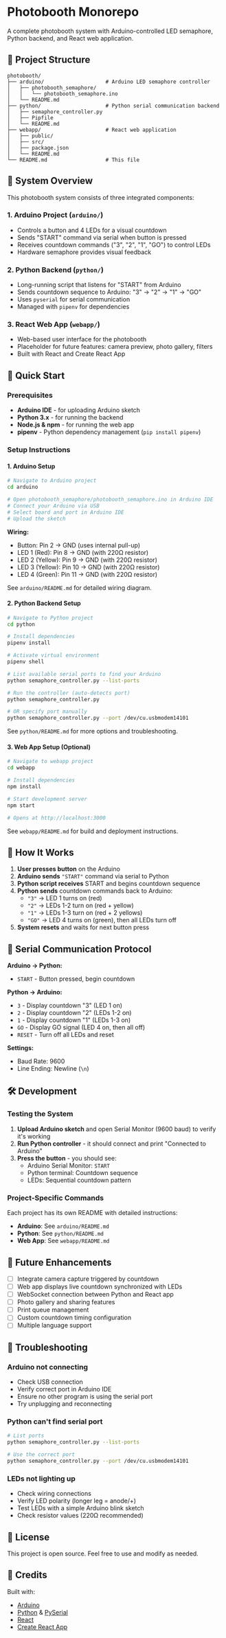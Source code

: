 # Photobooth Monorepo

A complete photobooth system with Arduino-controlled LED semaphore, Python backend, and React web application.

## 📁 Project Structure

```
photobooth/
├── arduino/                    # Arduino LED semaphore controller
│   ├── photobooth_semaphore/
│   │   └── photobooth_semaphore.ino
│   └── README.md
├── python/                     # Python serial communication backend
│   ├── semaphore_controller.py
│   ├── Pipfile
│   └── README.md
├── webapp/                     # React web application
│   ├── public/
│   ├── src/
│   ├── package.json
│   └── README.md
└── README.md                   # This file
```

## 🚀 System Overview

This photobooth system consists of three integrated components:

### 1. **Arduino Project** (`arduino/`)
- Controls a button and 4 LEDs for a visual countdown
- Sends "START" command via serial when button is pressed
- Receives countdown commands ("3", "2", "1", "GO") to control LEDs
- Hardware semaphore provides visual feedback

### 2. **Python Backend** (`python/`)
- Long-running script that listens for "START" from Arduino
- Sends countdown sequence to Arduino: "3" → "2" → "1" → "GO"
- Uses `pyserial` for serial communication
- Managed with `pipenv` for dependencies

### 3. **React Web App** (`webapp/`)
- Web-based user interface for the photobooth
- Placeholder for future features: camera preview, photo gallery, filters
- Built with React and Create React App

## 🔧 Quick Start

### Prerequisites

- **Arduino IDE** - for uploading Arduino sketch
- **Python 3.x** - for running the backend
- **Node.js & npm** - for running the web app
- **pipenv** - Python dependency management (`pip install pipenv`)

### Setup Instructions

#### 1. Arduino Setup

```bash
# Navigate to Arduino project
cd arduino

# Open photobooth_semaphore/photobooth_semaphore.ino in Arduino IDE
# Connect your Arduino via USB
# Select board and port in Arduino IDE
# Upload the sketch
```

**Wiring:**
- Button: Pin 2 → GND (uses internal pull-up)
- LED 1 (Red): Pin 8 → GND (with 220Ω resistor)
- LED 2 (Yellow): Pin 9 → GND (with 220Ω resistor)
- LED 3 (Yellow): Pin 10 → GND (with 220Ω resistor)
- LED 4 (Green): Pin 11 → GND (with 220Ω resistor)

See `arduino/README.md` for detailed wiring diagram.

#### 2. Python Backend Setup

```bash
# Navigate to Python project
cd python

# Install dependencies
pipenv install

# Activate virtual environment
pipenv shell

# List available serial ports to find your Arduino
python semaphore_controller.py --list-ports

# Run the controller (auto-detects port)
python semaphore_controller.py

# OR specify port manually
python semaphore_controller.py --port /dev/cu.usbmodem14101
```

See `python/README.md` for more options and troubleshooting.

#### 3. Web App Setup (Optional)

```bash
# Navigate to webapp project
cd webapp

# Install dependencies
npm install

# Start development server
npm start

# Opens at http://localhost:3000
```

See `webapp/README.md` for build and deployment instructions.

## 🎯 How It Works

1. **User presses button** on the Arduino
2. **Arduino sends** `"START"` command via serial to Python
3. **Python script receives** START and begins countdown sequence
4. **Python sends** countdown commands back to Arduino:
   - `"3"` → LED 1 turns on (red)
   - `"2"` → LEDs 1-2 turn on (red + yellow)
   - `"1"` → LEDs 1-3 turn on (red + 2 yellows)
   - `"GO"` → LED 4 turns on (green), then all LEDs turn off
5. **System resets** and waits for next button press

## 🔌 Serial Communication Protocol

**Arduino → Python:**
- `START` - Button pressed, begin countdown

**Python → Arduino:**
- `3` - Display countdown "3" (LED 1 on)
- `2` - Display countdown "2" (LEDs 1-2 on)
- `1` - Display countdown "1" (LEDs 1-3 on)
- `GO` - Display GO signal (LED 4 on, then all off)
- `RESET` - Turn off all LEDs and reset

**Settings:**
- Baud Rate: 9600
- Line Ending: Newline (`\n`)

## 🛠️ Development

### Testing the System

1. **Upload Arduino sketch** and open Serial Monitor (9600 baud) to verify it's working
2. **Run Python controller** - it should connect and print "Connected to Arduino"
3. **Press the button** - you should see:
   - Arduino Serial Monitor: `START`
   - Python terminal: Countdown sequence
   - LEDs: Sequential countdown pattern

### Project-Specific Commands

Each project has its own README with detailed instructions:

- **Arduino**: See `arduino/README.md`
- **Python**: See `python/README.md`
- **Web App**: See `webapp/README.md`

## 📝 Future Enhancements

- [ ] Integrate camera capture triggered by countdown
- [ ] Web app displays live countdown synchronized with LEDs
- [ ] WebSocket connection between Python and React app
- [ ] Photo gallery and sharing features
- [ ] Print queue management
- [ ] Custom countdown timing configuration
- [ ] Multiple language support

## 🐛 Troubleshooting

### Arduino not connecting

- Check USB connection
- Verify correct port in Arduino IDE
- Ensure no other program is using the serial port
- Try unplugging and reconnecting

### Python can't find serial port

```bash
# List ports
python semaphore_controller.py --list-ports

# Use the correct port
python semaphore_controller.py --port /dev/cu.usbmodem14101
```

### LEDs not lighting up

- Check wiring connections
- Verify LED polarity (longer leg = anode/+)
- Test LEDs with a simple Arduino blink sketch
- Check resistor values (220Ω recommended)

## 📄 License

This project is open source. Feel free to use and modify as needed.

## 🙏 Credits

Built with:
- [Arduino](https://www.arduino.cc/)
- [Python](https://www.python.org/) & [PySerial](https://pyserial.readthedocs.io/)
- [React](https://reactjs.org/)
- [Create React App](https://create-react-app.dev/)

